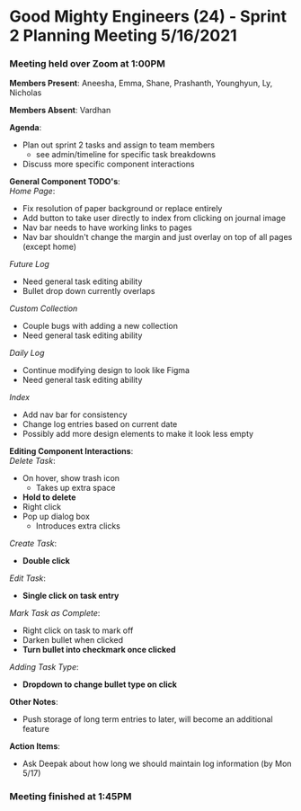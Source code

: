 # Good Mighty Engineers (24) - Sprint 2 Planning Meeting 5/16/2021

### Meeting held over Zoom at 1:00PM

**Members Present**: Aneesha, Emma, Shane, Prashanth, Younghyun, Ly, Nicholas

**Members Absent**: Vardhan

**Agenda**:
- Plan out sprint 2 tasks and assign to team members
    - see admin/timeline for specific task breakdowns
- Discuss more specific component interactions

**General Component TODO's**:  
*Home Page*:
- Fix resolution of paper background or replace entirely
- Add button to take user directly to index from clicking on journal image
- Nav bar needs to have working links to pages
- Nav bar shouldn't change the margin and just overlay on top of all pages (except home)

*Future Log*
- Need general task editing ability
- Bullet drop down currently overlaps

*Custom Collection*
- Couple bugs with adding a new collection
- Need general task editing ability

*Daily Log*
- Continue modifying design to look like Figma
- Need general task editing ability

*Index*
- Add nav bar for consistency
- Change log entries based on current date
- Possibly add more design elements to make it look less empty

**Editing Component Interactions**:  
*Delete Task*:
- On hover, show trash icon
    - Takes up extra space
- **Hold to delete**
- Right click
- Pop up dialog box 
    - Introduces extra clicks

*Create Task*:
- **Double click**

*Edit Task*:
- **Single click on task entry**

*Mark Task as Complete*:
- Right click on task to mark off
- Darken bullet when clicked
- **Turn bullet into checkmark once clicked**

*Adding Task Type*:
- **Dropdown to change bullet type on click**

**Other Notes**:
- Push storage of long term entries to later, will become an additional feature

**Action Items**:
- Ask Deepak about how long we should maintain log information (by Mon 5/17)

### Meeting finished at 1:45PM
